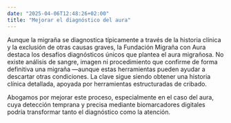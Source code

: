 ```yaml
---
date: "2025-04-06T12:48:26+02:00"
title: "Mejorar el diagnóstico del aura"
---
```

Aunque la migraña se diagnostica típicamente a través de la historia clínica y la exclusión de otras causas graves, la Fundación Migraña con Aura destaca los desafíos diagnósticos únicos que plantea el aura migrañosa. No existe análisis de sangre, imagen ni procedimiento que confirme de forma definitiva una migraña —aunque estas herramientas pueden ayudar a descartar otras condiciones. La clave sigue siendo obtener una historia clínica detallada, apoyada por herramientas estructuradas de cribado.

Abogamos por mejorar este proceso, especialmente en el caso del aura, cuya detección temprana y precisa mediante biomarcadores digitales podría transformar tanto el diagnóstico como la atención.
